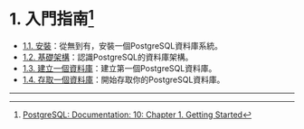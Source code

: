 # 1. 入門指南[^1]

* [1.1. 安裝](/getting-started/11-installation.md)：從無到有，安裝一個PostgreSQL資料庫系統。
* [1.2. 基礎架構](/getting-started/12-architectural-fundamentals.md)：認識PostgreSQL的資料庫架構。
* [1.3. 建立一個資料庫](/getting-started/13-creating-a-database.md)：建立第一個PostgreSQL資料庫。
* [1.4. 存取一個資料庫](/getting-started/14-accessing-a-database.md)：開始存取你的PostgreSQL資料庫。

---

[^1]: [PostgreSQL: Documentation: 10: Chapter 1. Getting Started](https://www.postgresql.org/docs/10/static/tutorial-start.html)

